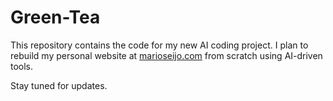 # Green-Tea

This repository contains the code for my new AI coding project. I plan to rebuild my personal website at [marioseijo.com](https://marioseijo.com) from scratch using AI-driven tools.

Stay tuned for updates.
